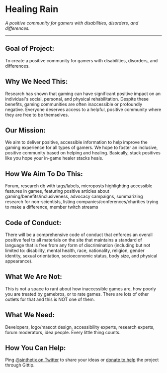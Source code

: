 # Healing Rain
*A positive community for gamers with disabilities, disorders, and differences.*

---

## Goal of Project:
To create a positive community for gamers with disabilities, disorders, and differences.

## Why We Need This:
Research has shown that gaming can have significant positive impact on an individual's social, personal, and physical rehabilitation. Despite these benefits, gaming communities are often inaccessible or profoundly negative. Everyone deserves access to a helpful, positive community where they are free to be themselves.

## Our Mission:
We aim to deliver positive, accessible information to help improve the gaming experience for all types of gamers. We hope to foster an inclusive, positive community based on helping and healing. Basically, stack positives like you hope your in-game healer stacks heals.

## How We Aim To Do This:
Forum, research db with tags/labels, microposts highlighting accessible features in games, featuring positive articles about gaming/benefits/inclusiveness, advocacy campaigns, summarizing research for non-scientists, listing companies/conferences/charities trying to make a difference, member twitch streams

## Code of Conduct:
There will be a comprehensive code of conduct that enforces an overall positive feel to all materials on the site that maintains a standard of language that is free from any form of discrimination (including but not limited to: disability, mental health, race, nationality, religion, gender identity, sexual orientation, socioeconomic status, body size, and physical appearance).

## What We Are Not:
This is not a space to rant about how inaccessible games are, how poorly you are treated by gamebros, or to rate games. There are lots of other outlets for that and this is NOT one of them.

## What We Need:
Developers, logo/mascot design, accessibility experts, research experts, forum moderators, idea people. Every little thing counts.

## How You Can Help:
Ping [@sinthetix on Twitter](http://twitter.com/sinthetix) to share your ideas or [donate to help](http://gittip.com/sinthetix) the project through Gittip.

